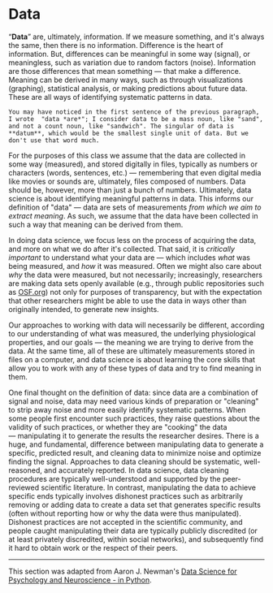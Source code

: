 # Data

“**Data**” are, ultimately, information. If we measure something, and it's always the same, then there is no information. Difference is the heart of information. But, differences can be meaningful in some way (signal), or meaningless, such as variation due to random factors (noise). Information are those differences that mean something — that make a difference. Meaning can be derived in many ways, such as through visualizations (graphing), statistical analysis, or making predictions about future data. These are all ways of identifying systematic patterns in data.

```{Note}
You may have noticed in the first sentence of the previous paragraph, I wrote  "data *are*"; I consider data to be a mass noun, like "sand", and not a count noun, like "sandwich". The singular of data is **datum**, which would be the smallest single unit of data. But we don't use that word much.
```

For the purposes of this class we assume that the data are collected in some way (measured), and stored digitally in files, typically as numbers or characters (words, sentences, etc.) — remembering that even digital media like movies or sounds are, ultimately, files composed of numbers. Data should be, however, more than just a bunch of numbers. Ultimately, data science is about identifying meaningful patterns in data. This informs our definition of "data" — data are sets of measurements *from which we aim to extract meaning*. As such, we assume that the data have been collected in such a way that meaning can be derived from them.

In doing data science, we focus less on the process of acquiring the data, and more on what we do after it's collected. That said, it is *critically important* to understand what your data are — which includes *what* was being measured, and *how* it was measured. Often we might also care about *why* the data were measured, but not necessarily; increasingly, researchers are making data sets openly available (e.g., through public repositories such as [OSF.org](https://osf.org)) not only for purposes of transparency, but with the expectation that other researchers might be able to use the data in ways other than originally intended, to generate new insights.  

Our approaches to working with data will necessarily be different, according to our understanding of what was measured, the underlying physiological properties, and our goals — the meaning we are trying to derive from the data. At the same time, all of these are ultimately measurements stored in files on a computer, and data science is about learning the core skills that allow you to work with any of these types of data and try to find meaning in them.

One final thought on the definition of data: since data are a combination of signal and noise, data may need various kinds of preparation or "cleaning" to strip away noise and more easily identify systematic patterns. When some people first encounter such practices, they raise questions about the validity of such practices, or whether they are "cooking" the data — manipulating it to generate the results the researcher desires. There is a huge, and fundamental, difference between manipulating data to generate a specific, predicted result, and cleaning data to minimize noise and optimize finding the signal. Approaches to data cleaning should be systematic, well-reasoned, and accurately reported. In data science, data cleaning procedures are typically well-understood and supported by the peer-reviewed scientific literature. In contrast, manipulating the data to achieve specific ends typically involves dishonest practices such as arbitrarily removing or adding data to create a data set that generates specific results (often without reporting how or why the data were thus manipulated). Dishonest practices are not accepted in the scientific community, and people caught manipulating their data are typically publicly discredited (or at least privately discredited, within social networks), and subsequently find it hard to obtain work or the respect of their peers.


---
This section was adapted from Aaron J. Newman's [Data Science for Psychology and Neuroscience - in Python](https://neuraldatascience.io/intro.html).

